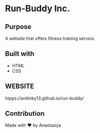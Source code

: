 # Run-Buddy Inc.


## Purpose
A website that offers fitness training service.


## Built with
* HTML
* CSS

## WEBSITE
htpps://anitinky13.github.io/run-buddy/

## Contribution
Made with ❤️ by Anastasiya
